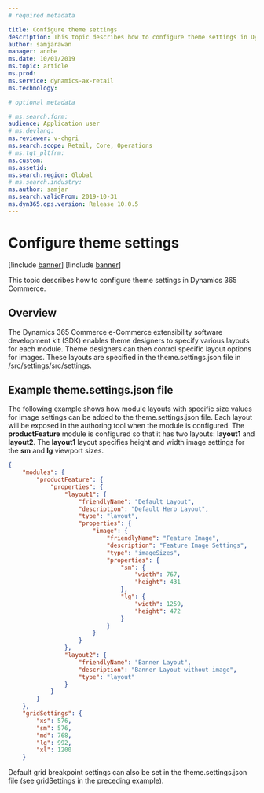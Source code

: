 ```yaml
---
# required metadata

title: Configure theme settings
description: This topic describes how to configure theme settings in Dynamics 365 Commerce.
author: samjarawan
manager: annbe
ms.date: 10/01/2019
ms.topic: article
ms.prod: 
ms.service: dynamics-ax-retail
ms.technology: 

# optional metadata

# ms.search.form: 
audience: Application user
# ms.devlang: 
ms.reviewer: v-chgri
ms.search.scope: Retail, Core, Operations
# ms.tgt_pltfrm: 
ms.custom: 
ms.assetid: 
ms.search.region: Global
# ms.search.industry: 
ms.author: samjar
ms.search.validFrom: 2019-10-31
ms.dyn365.ops.version: Release 10.0.5
---
```


# Configure theme settings

[!include [banner](../includes/preview-banner.md)]
[!include [banner](../includes/banner.md)]

This topic describes how to configure theme settings in Dynamics 365 Commerce.

## Overview

The Dynamics 365 Commerce e-Commerce extensibility software development kit (SDK) enables theme designers to specify various layouts for each module. Theme designers can then control specific layout options for images. These layouts are specified in the theme.settings.json file in /src/settings/src/settings.

## Example theme.settings.json file

The following example shows how module layouts with specific size values for image settings can be added to the theme.settings.json file. Each layout will be exposed in the authoring tool when the module is configured. The **productFeature** module is configured so that it has two layouts: **layout1** and **layout2**. The **layout1** layout specifies height and width image settings for the **sm** and **lg** viewport sizes.

``` json
{
    "modules": {
        "productFeature": {
            "properties": {
                "layout1": {
                    "friendlyName": "Default Layout",
                    "description": "Default Hero Layout",
                    "type": "layout",
                    "properties": {
                        "image": {
                            "friendlyName": "Feature Image",
                            "description": "Feature Image Settings",
                            "type": "imageSizes",
                            "properties": {
                                "sm": {
                                    "width": 767,
                                    "height": 431
                                },
                                "lg": {
                                    "width": 1259,
                                    "height": 472
                                }
                            }
                        }
                    }
                },
                "layout2": {
                    "friendlyName": "Banner Layout",
                    "description": "Banner Layout without image",
                    "type": "layout"
                }
            }
        }
    },
    "gridSettings": {
        "xs": 576,
        "sm": 576,
        "md": 768,
        "lg": 992,
        "xl": 1200
    }
```

Default grid breakpoint settings can also be set in the theme.settings.json file (see gridSettings in the preceding example).

